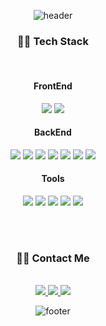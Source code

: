 <div align="center">

![header](https://capsule-render.vercel.app/api?type=waving&color=gradient&customColorList=65,104,118&height=250&section=header&text=Welcome%20to%20My%20GitHub!&fontSize=50&fontAlign=50&fontAlignY=40&desc=Backend%20Developer%20Journey&descAlign=70&descAlignY=60&fontColor=EFFFFD)

### 👨‍💻 Tech Stack
<br/>

#### FrontEnd  
<img src="https://img.shields.io/badge/JavaScript-F7DF1E?style=flat&logo=javascript&logoColor=black"/>
<img src="https://img.shields.io/badge/React-61DAFB?style=flat&logo=react&logoColor=black"/>

#### BackEnd  
<img src="https://img.shields.io/badge/Java-007396?style=flat&logo=openJDK&logoColor=white"/>
<img src="https://img.shields.io/badge/Springboot-6DB33F?style=flat&logo=Springboot&logoColor=white"/>
<img src="https://img.shields.io/badge/Python-3776AB?style=flat&logo=Python&logoColor=white"/>
<img src="https://img.shields.io/badge/FastAPI-009688?style=flat&logo=fastapi&logoColor=white"/>
<img src="https://img.shields.io/badge/Pandas-150458?style=flat&logo=Pandas&logoColor=white"/>
<img src="https://img.shields.io/badge/Mysql-4479A1?style=flat&logo=mysql&logoColor=white"/>
<img src="https://img.shields.io/badge/Postgresql-4169E1?style=flat&logo=postgresql&logoColor=white"/>

#### Tools  
<img src="https://img.shields.io/badge/Docker-2496ED?style=flat&logo=docker&logoColor=white"/>
<img src="https://img.shields.io/badge/AWS-232F3E?style=flat&logo=amazonaws&logoColor=white"/>
<img src="https://img.shields.io/badge/Jira-0052CC?style=flat&logo=jira&logoColor=white"/>
<img src="https://img.shields.io/badge/Slack-4A154B?style=flat&logo=slack&logoColor=white"/>
<img src="https://img.shields.io/badge/Notion-000000?style=flat&logo=notion&logoColor=white"/>

<br/><br/>

### 👋🏻 Contact Me
<br/>

<a href="mailto:choisui821@gmail.com">
  <img src="https://img.shields.io/badge/Gmail-D14836?style=flat&logo=gmail&logoColor=white"/>
</a>
<a href="https://velog.io/@ctndl/posts">
  <img src="https://img.shields.io/badge/Velog-20C997?style=flat&logo=velog&logoColor=white"/>
</a>
<a href="https://www.notion.so/14942e3422b380ebab99e7bb8ae11933">
  <img src="https://img.shields.io/badge/Notion-000000?style=flat&logo=notion&logoColor=white"/>
</a>

<br/>

![footer](https://capsule-render.vercel.app/api?type=waving&color=gradient&customColorList=65,104,118&height=150&section=footer&fontColor=EFFFFD)

</div>
